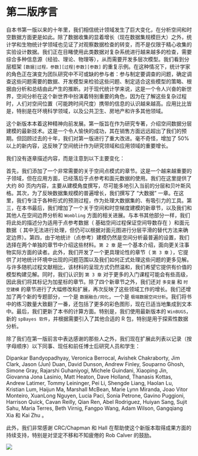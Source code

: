 # 第二版序言 

自本书第一版以来的十年里，我们相信统计领域发生了巨大变化，在分析空间和时空数据方面更是如此。除了数据收集的显着增长（现在数据集规模巨大）之外，统计学和生物统计学领域也见证了对观察数据检查的转变，而不是仅限于精心收集的实验设计数据。我们正在目睹使用此类数据对复杂系统进行越来越多的检查，需要综合多种信息源（经验、理论、物理等），从而需要开发多层次模型。我们看到分层框架 `[数据|过程，参数][过程|参数][参数]` 的重复示例。在这种情况下，统计学家的角色正在演变为团队研究中不可或缺的参与者：参与制定要调查的问题，确定调查这些问题需要的数据、开发模型来检验这些问题、制定适合这些模型的策略、根据由分析和总结由此产生的推断。对于现代统计学来说，这是一个令人兴奋的新世界，空间分析在这个新世界中扮演着特别重要的角色，因为在了解这些复杂过程时，人们对空间位置（可能跨时间尺度）携带的信息的认识越来越高。应用比比皆是，特别是在环境科学领域，以及公共卫生、房地产和许多其他领域。

这个新版本本着这种精神向前发展。第一版旨在作为研究专著，介绍空间数据分层建模的最新技术。这是一个令人愉快的成功，其在销售方面远远超出了我们的预期。但回顾过去的十年，我们对第一版进行了重大改进。毫不奇怪，增加了 $50\%$ 以上的新内容，这反映了空间统计作为研究领域和应用领域的重要增长。

我们没有逐章描述内容，而是注意到以下主要变化：

首先，我们添加了一个非常需要的关于空间点模式的章节。这是一个越来越重要的子领域，但在应用方面，已经落后于点参考和面元数据的使用。我们在这里提供了大约 $80$ 页内内容，主要从建模角度撰写，尽可能多地引入当前的分层和贝叶斯风格。其次，为了反映数据集规模的普遍增长，我们撰写了 “大数据” 一章。在这里，我们专注于各种形式的预测过程，作为处理大数据集的、有吸引力的工具。第三，在本书最后，我们增加了一个关于空间和时空梯度建模的新章节，以及我们和其他人在空间边界分析和 `Wombling` 方面的相关进展。与本书其他部分一样，我们将此处的描述分为适用于点参考数据（ 基础空间过程保证空间导数存在 ）和面元数据（ 其中无法进行处理，但仍可以根据对面元图进行分层平滑的替代方法来确定边界）。第四，由于地统计（点参考）建模仍然是空间分析最普遍的设置，我们选择在两个单独的章节中介绍这些材料。`第 2 章` 是一个基本介绍，面向更关注事物实际方面的读者。此外，我们开发了一个更具理论性的章节（ `第 3 章` ），它提供了对地统计环境中出现的问题范围以及我们如何正式处理这些问题的更多见解。与许多随机过程文献相比，该材料的呈现方式仍然温和，我们希望它提供有价值的模型构建见解。同时，我们认识到 `第 3 章` 对于更多的入门课程可能会有些高级，因此我们将其标记为加星标的章节。除了四个新章节之外，我们还对 `多变量` 和 `时空建模` 的章节进行了大幅修改和扩展，再次反映了这些领域工作的增长。我们还增加了两个新的专题部分，一个是 `数据融合/同化`，一个是 `极端数据空间分析`。我们将书中的练习数量大致翻了一番，还包括了更多的彩色图形，现在已适当地集成到文本中。最后，我们更新了本书的计算方面。特别是，我们使用最新版本的 `WinBUGS`，新的 `spBayes 软件`，并根据需要引入了其他合适的 R 包，特别是用于探索性数据分析。

除了我们在第一版前言中表达感谢的那些人之外，我们现在扩展此列表以记录（按字母顺序）以下同事、现任和前任博士后研究人员和学生：

Dipankar Bandyopadhyay, Veronica Berrocal, Avishek Chakraborty, Jim Clark, Jason (Jun) Duan, David Dunson, Andrew Finley, Souparno Ghosh, Simone Gray, Rajarshi Guhaniyogi, Michele Guindani, Xiaoping Jin, Giovanna Jona Lasinio, Matt Heaton, Dave Holland, Thanasis Kottas, Andrew Latimer, Tommy Leininger, Pei Li, Shengde Liang, Haolan Lu, Kristian Lum, Haijun Ma, Marshall McBean, Marie Lynn Miranda, Joao Vitor Monteiro, XuanLong Nguyen, Lucia Paci, Sonia Petrone, Gavino Puggioni, Harrison Quick, Cavan Reilly, Qian Ren, Abel Rodriguez, Huiyan Sang, Sujit Sahu, Maria Terres, Beth Virnig, Fangpo Wang, Adam Wilson, Gangqiang Xia 和 Kai Zhu 。

此外，我们非常感谢 CRC/Chapman 和 Hall 在帮助使这个新版本取得成果方面的持续支持，特别是对坚定不移和不知疲倦的 Rob Calver 的鼓励。

![](https://xishansnowblog.oss-cn-beijing.aliyuncs.com/images/images/stats-20220401090402-5e19.webp)